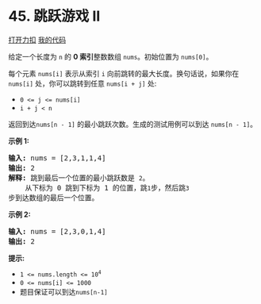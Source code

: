 # 45. 跳跃游戏 II

[打开力扣](https://leetcode.cn/problems/jump-game-ii) [我的代码](45.jump_game_ii.py)

给定一个长度为 <code>n</code> 的 <strong>0 索引</strong>整数数组 <code>nums</code>。初始位置为 <code>nums[0]</code>。

每个元素 <code>nums[i]</code> 表示从索引 <code>i</code> 向前跳转的最大长度。换句话说，如果你在 <code>nums[i]</code> 处，你可以跳转到任意 <code>nums[i + j]</code> 处:

<ul>
	<li><code>0 <= j <= nums[i]</code></li>
	<li><code>i + j < n</code></li>
</ul>

返回到达<code>nums[n - 1]</code> 的最小跳跃次数。生成的测试用例可以到达 <code>nums[n - 1]</code>。



<strong>示例 1:</strong>

<pre>
<strong>输入:</strong> nums = [2,3,1,1,4]
<strong>输出:</strong> 2
<strong>解释:</strong> 跳到最后一个位置的最小跳跃数是 <code>2</code>。
    从下标为 0 跳到下标为 1 的位置，跳<code>1</code>步，然后跳<code>3</code>步到达数组的最后一个位置。
</pre>

<strong>示例 2:</strong>

<pre>
<strong>输入:</strong> nums = [2,3,0,1,4]
<strong>输出:</strong> 2
</pre>



<strong>提示:</strong>

<ul>
	<li><code>1 <= nums.length <= 10<sup>4</sup></code></li>
	<li><code>0 <= nums[i] <= 1000</code></li>
	<li>题目保证可以到达<code>nums[n-1]</code></li>
</ul>
